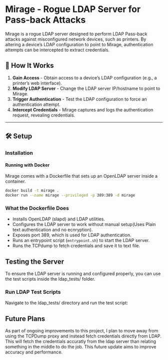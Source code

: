 # Mirage - Rogue LDAP Server for Pass-back Attacks
Mirage is a rogue LDAP server designed to perform LDAP Pass-back attacks against misconfigured network devices, such as printers. By altering a device’s LDAP configuration to point to Mirage, authentication attempts can be intercepted to extract credentials.  
## 📌 How It Works  
1. **Gain Access** - Obtain access to a device’s LDAP configuration (e.g., a printer’s web interface).  
2. **Modify LDAP Server** - Change the LDAP server IP/hostname to point to Mirage.  
3. **Trigger Authentication** - Test the LDAP configuration to force an authentication attempt.  
4. **Intercept Credentials** - Mirage captures and logs the authentication request, revealing credentials.  

---

## 🛠️ Setup  
### Installation  
#### Running with Docker
Mirage comes with a Dockerfile that sets up an OpenLDAP server inside a container.
```bash
docker build -t mirage .
docker run --name mirage --privileged -p 389:389 -d mirage
```

### What the Dockerfile Does
- Installs OpenLDAP (slapd) and LDAP utilities.
- Configures the LDAP server to work without manual setup(Uses Plain text authentication and no ecnryption).
- Exposes port 389, which is used for LDAP authentication.
- Runs an entrypoint script (`entrypoint.sh`) to start the LDAP server.
- Runs the TCPdump to fetch credentials and save it to text file.

## Testing the Server
To ensure the LDAP server is running and configured properly, you can use the test scripts inside the ldap_tests/ folder.
### Run LDAP Test Scripts
Navigate to the ldap_tests/ directory and run the test script:
## Future Plans
As part of ongoing improvements to this project, I plan to move away from using the TCPDump proxy and instead fetch credentials directly from LDAP. This will fetch the credentials accuratly from the ldap server than relating something in the middle to do the job. This future update aims to improve accuracy and performance.